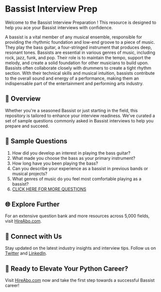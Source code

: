 # Bassist Interview Prep

Welcome to the Bassist Interview Preparation ! This resource is designed to help you ace your Bassist interviews with confidence.

A bassist is a vital member of any musical ensemble, responsible for providing the rhythmic foundation and low-end groove to a piece of music. They play the bass guitar, a four-stringed instrument that produces deep, resonant tones. Bassists are essential in various genres of music, including rock, jazz, funk, and pop. Their role is to maintain the tempo, support the melody, and create a solid foundation for other musicians to build upon. Bassists often collaborate closely with drummers to create a tight rhythm section. With their technical skills and musical intuition, bassists contribute to the overall sound and energy of a performance, making them an indispensable part of the entertainment and performing arts industry.

## 🚀 Overview

Whether you're a seasoned Bassist or just starting in the field, this repository is tailored to enhance your interview readiness. We've curated a set of sample questions commonly asked in Bassist interviews to help you prepare and succeed.

## 📝 Sample Questions

1. How did you develop an interest in playing the bass guitar?
2. What made you choose the bass as your primary instrument?
3. How long have you been playing the bass?
4. Can you describe your experience as a bassist in previous bands or musical projects?
5. What genres of music do you feel most comfortable playing as a bassist?
6. [CLICK HERE FOR MORE QUESTIONS](https://hireabo.com/job/16_1_30/Bassist)

## 🌐 Explore Further

For an extensive question bank and more resources across 5,000 fields, visit [HireAbo.com](https://www.hireabo.com).

## 📱 Connect with Us

Stay updated on the latest industry insights and interview tips. Follow us on [Twitter](https://twitter.com/hireabo) and [LinkedIn](https://www.linkedin.com/in/hire-abo-3609972a8/).

## 🚀 Ready to Elevate Your Python Career?

Visit [HireAbo.com](https://www.hireabo.com) now and take the first step towards a successful Bassist career!